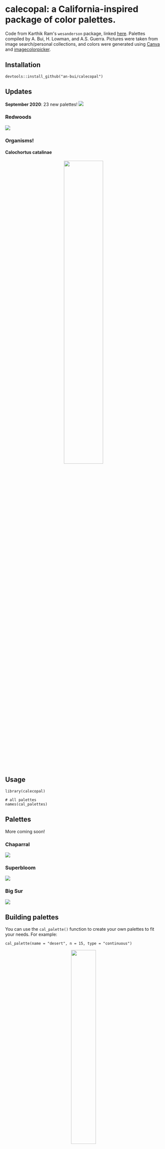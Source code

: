# calecopal: a California-inspired package of color palettes.

Code from Karthik Ram's `wesanderson` package, linked [here](https://github.com/karthik/wesanderson). Palettes compiled by A. Bui, H. Lowman, and A.S. Guerra. Pictures were taken from image search/personal collections, and colors were generated using [Canva](https://www.canva.com/colors/color-palette-generator/) and [imagecolorpicker](https://imagecolorpicker.com/).

## Installation

```
devtools::install_github("an-bui/calecopal")
```

## Updates
**September 2020**: 23 new palettes!
![ ](/figures/all-palettes-2020-09.png)

### Redwoods

![ ](/figures/redwood_pic.png)

### Organisms!

#### Calochortus catalinae

<p align="center">
  <img src="/figures/calochortus_pic.png" height="50%">
</p>

## Usage

```
library(calecopal)

# all palettes
names(cal_palettes)
```

## Palettes
More coming soon!

### Chaparral

![ ](/figures/chaparral_pal.png)

### Superbloom

![ ](/figures/superbloom_pal.png)

### Big Sur

![ ](/figures/bigsur_pal.png)

## Building palettes

You can use the `cal_palette()` function to create your own palettes to fit your needs. For example:

```
cal_palette(name = "desert", n = 15, type = "continuous")
```

<p align="center">
  <img src="/figures/desert_pal.jpeg" height="40%">
</p>

```
cal_palette("sierra1", n = 50, type = "continuous")
```

<p align="center">
  <img src="/figures/sierra1_pal.jpeg" height="40%">
</p>

## Example plots

```
library(tidyverse)

ggplot(chickwts %>%
           group_by(feed) %>%
           summarize(av = mean(weight),
                     total = length(weight)) %>%
           filter(feed != "casein"),
         aes(x = feed, y = av, fill = feed)) +
    geom_col() +
    scale_fill_manual(values = cal_palette("sierra1")) +
    theme_bw()
```

<p align="center">
  <img src="/figures/sierra1_example.jpeg">
</p>

```
ggplot(chickwts, aes(x = feed, y = weight, color = feed)) +
    geom_jitter(aes(color = feed), alpha = 0.8, width = 0.3, size = 2) +
    geom_boxplot(alpha = 0.2) +
    scale_color_manual(values = cal_palette("kelp1")) +
    theme_bw()
```

<p align="center">
  <img src="/figures/kelp1_plot.jpeg">
</p>

## As seen in

### `chaparral1`: Orr et al. _Rangeland Ecology and Management_ 2022.

Orr et al. _Rangeland Ecology and Management_ 2022. "Grazing Intensity Effects on Fire Ignition Risk and Spread in Sagebrush Steppe." [https://doi.org/10.1016/j.rama.2022.08.004](https://doi.org/10.1016/j.rama.2022.08.004).

<p align="center">
  <img src="/figures/orr-rem.jpg", height = "10%">
</p>

### `superbloom3`: Miles et al. Ecosphere 2022.

Miles et al. _Ecosphere_ 2022. "Effects of urbanization on specialist insect communities of milkweed are mediated by spatial and temporal variation." [https://doi.org/10.1002/ecs2.4222](https://doi.org/10.1002/ecs2.4222).

<p align="center">
  <img src="/figures/miles-ecosphere.jpeg", height = "10%">
</p>

### `kelp1`: Miller-ter Kuile et al. _Ecology_ 2022. 

"Predator–prey interactions of terrestrial invertebrates are determined by predator body size and species identity." [https://doi.org/10.1002/ecy.3634](https://doi.org/10.1002/ecy.3634).

<p align="center">
  <img src="/figures/miller-ter-kuile-ecology.jpeg" height="50%" width="50%">
</p>


### `superbloom1`: Apigo and Oono. _Ecosphere_ 2022.

Apigo and Oono. _Ecosphere_ 2022. "Plant abundance, but not plant evolutionary history, shapes patterns of host specificity in foliar fungal endophytes." [https://doi.org/10.1002/ecs2.3879](https://doi.org/10.1002/ecs2.3879).

<p align="center">
  <img src="/figures/apigo-ecosphere.jpeg", height = "10%">
</p>


